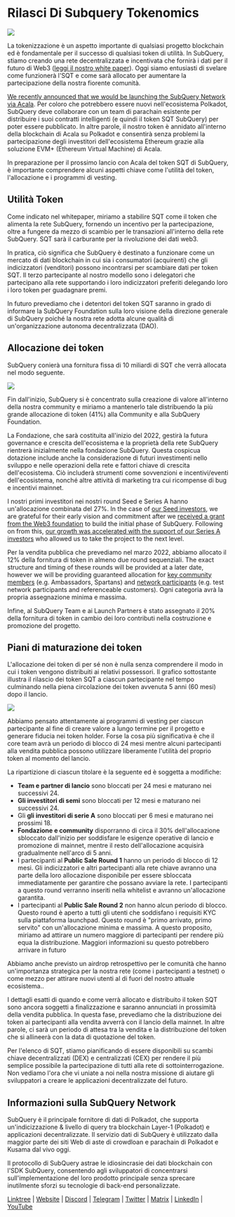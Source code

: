 # Rilasci Di Subquery Tokenomics

![](https://miro.medium.com/max/1400/1*e42FM0TsNgOM3VacoctOzQ.png)

La tokenizzazione è un aspetto importante di qualsiasi progetto blockchain ed è fondamentale per il successo di qualsiasi token di utilità. In SubQuery, stiamo creando una rete decentralizzata e incentivata che fornirà i dati per il futuro di Web3 ([leggi il nostro white paper](https://static.subquery.network/whitepaper.pdf)). Oggi siamo entusiasti di svelare come funzionerà l'SQT e come sarà allocato per aumentare la partecipazione della nostra fiorente comunità.

[We recently announced that we would be launching the SubQuery Network via Acala](./20211220-tokenomics.md). Per coloro che potrebbero essere nuovi nell'ecosistema Polkadot, SubQuery deve collaborare con un team di parachain esistente per distribuire i suoi contratti intelligenti (e quindi il token SQT SubQuery) per poter essere pubblicato. In altre parole, il nostro token è annidato all'interno della blockchain di Acala su Polkadot e consentirà senza problemi la partecipazione degli investitori dell'ecosistema Ethereum grazie alla soluzione EVM+ (Ethereum Virtual Machine) di Acala.

In preparazione per il prossimo lancio con Acala del token SQT di SubQuery, è importante comprendere alcuni aspetti chiave come l'utilità del token, l'allocazione e i programmi di vesting.

## Utilità Token

Come indicato nel whitepaper, miriamo a stabilire SQT come il token che alimenta la rete SubQuery, fornendo un incentivo per la partecipazione, oltre a fungere da mezzo di scambio per le transazioni all'interno della rete SubQuery. SQT sarà il carburante per la rivoluzione dei dati web3.

In pratica, ciò significa che SubQuery è destinato a funzionare come un mercato di dati blockchain in cui sia i consumatori (acquirenti) che gli indicizzatori (venditori) possono incontrarsi per scambiare dati per token SQT. Il terzo partecipante al nostro modello sono i delegatori che partecipano alla rete supportando i loro indicizzatori preferiti delegando loro i loro token per guadagnare premi.

In futuro prevediamo che i detentori del token SQT saranno in grado di informare la SubQuery Foundation sulla loro visione della direzione generale di SubQuery poiché la nostra rete adotta alcune qualità di un'organizzazione autonoma decentralizzata (DAO).

## Allocazione dei token

SubQuery conierà una fornitura fissa di 10 miliardi di SQT che verrà allocata nel modo seguente.

![](https://miro.medium.com/max/1400/0*eG2TM3J0NZDaT14m)

Fin dall'inizio, SubQuery si è concentrato sulla creazione di valore all'interno della nostra community e miriamo a mantenerlo tale distribuendo la più grande allocazione di token (41%) alla Community e alla SubQuery Foundation.

La Fondazione, che sarà costituita all'inizio del 2022, gestirà la futura governance e crescita dell'ecosistema e la proprietà della rete SubQuery rientrerà inizialmente nella fondazione SubQuery. Questa cospicua dotazione include anche la considerazione di futuri investimenti nello sviluppo e nelle operazioni della rete e fattori chiave di crescita dell'ecosistema. Ciò includerà strumenti come sovvenzioni e incentivi/eventi dell'ecosistema, nonché altre attività di marketing tra cui ricompense di bug e incentivi mainnet.

I nostri primi investitori nei nostri round Seed e Series A hanno un'allocazione combinata del 27%. In the case of [our Seed investors](./20210312-SubQuery-Raises-%241.8M-Seed-Round-for-Future-Expansion.md), we are grateful for their early vision and commitment after we [received a grant from the Web3 foundation](./20210207-SubQuery-Delivers-Its-Open-Source-SDK-Following-a-Web3-Foundation-Grant.md) to build the initial phase of SubQuery. Following on from this, [our growth was accelerated with the support of our Series A investors](./20210908-SubQuery-Announces-US%249-Million-Funding-Round.md) who allowed us to take the project to the next level.

Per la vendita pubblica che prevediamo nel marzo 2022, abbiamo allocato il 12% della fornitura di token in almeno due round sequenziali. The exact structure and timing of these rounds will be provided at a later date, however we will be providing guaranteed allocation for [key community members](./20210713-Introducing-the-SubQuery-Ambassador-Program.md) (e.g. Ambassadors, Spartans) and [network participants](./20211202-indexer-invitation.md) (e.g. test network participants and referenceable customers). Ogni categoria avrà la propria assegnazione minima e massima.

Infine, al SubQuery Team e ai Launch Partners è stato assegnato il 20% della fornitura di token in cambio dei loro contributi nella costruzione e promozione del progetto.

## Piani di maturazione dei token

L'allocazione dei token di per sé non è nulla senza comprendere il modo in cui i token vengono distribuiti ai relativi possessori. Il grafico sottostante illustra il rilascio dei token SQT a ciascun partecipante nel tempo culminando nella piena circolazione dei token avvenuta 5 anni (60 mesi) dopo il lancio.

![](https://miro.medium.com/max/1400/0*mfIBkH4SjFZgGuIq)

Abbiamo pensato attentamente ai programmi di vesting per ciascun partecipante al fine di creare valore a lungo termine per il progetto e generare fiducia nei token holder. Forse la cosa più significativa è che il core team avrà un periodo di blocco di 24 mesi mentre alcuni partecipanti alla vendita pubblica possono utilizzare liberamente l'utilità del proprio token al momento del lancio.

La ripartizione di ciascun titolare è la seguente ed è soggetta a modifiche:

- **Team e partner di lancio** sono bloccati per 24 mesi e maturano nei successivi 24.
- **Gli investitori di semi** sono bloccati per 12 mesi e maturano nei successivi 24.
- Gli **gli investitori di serie A** sono bloccati per 6 mesi e maturano nei prossimi 18.
- **Fondazione e community** disporranno di circa il 30% dell'allocazione sbloccato dall'inizio per soddisfare le esigenze operative di lancio e promozione di mainnet, mentre il resto dell'allocazione acquisirà gradualmente nell'arco di 5 anni.
- I partecipanti al **Public Sale Round 1** hanno un periodo di blocco di 12 mesi. Gli indicizzatori e altri partecipanti alla rete chiave avranno una parte della loro allocazione disponibile per essere sbloccata immediatamente per garantire che possano avviare la rete. I partecipanti a questo round verranno inseriti nella whitelist e avranno un'allocazione garantita.
- I partecipanti al **Public Sale Round 2** non hanno alcun periodo di blocco. Questo round è aperto a tutti gli utenti che soddisfano i requisiti KYC sulla piattaforma launchpad. Questo round è "primo arrivato, primo servito" con un'allocazione minima e massima. A questo proposito, miriamo ad attirare un numero maggiore di partecipanti per rendere più equa la distribuzione. Maggiori informazioni su questo potrebbero arrivare in futuro

Abbiamo anche previsto un airdrop retrospettivo per le comunità che hanno un'importanza strategica per la nostra rete (come i partecipanti a testnet) o come mezzo per attirare nuovi utenti al di fuori del nostro attuale ecosistema..

I dettagli esatti di quando e come verrà allocato e distribuito il token SQT sono ancora soggetti a finalizzazione e saranno annunciati in prossimità della vendita pubblica. In questa fase, prevediamo che la distribuzione dei token ai partecipanti alla vendita avverrà con il lancio della mainnet. In altre parole, ci sarà un periodo di attesa tra la vendita e la distribuzione del token che si allineerà con la data di quotazione del token.

Per l'elenco di SQT, stiamo pianificando di essere disponibili su scambi chiave decentralizzati (DEX) e centralizzati (CEX) per rendere il più semplice possibile la partecipazione di tutti alla rete di sottointerrogazione. Non vediamo l'ora che vi uniate a noi nella nostra missione di aiutare gli sviluppatori a creare le applicazioni decentralizzate del futuro.

## Informazioni sulla SubQuery Network

SubQuery è il principale fornitore di dati di Polkadot, che supporta un'indicizzazione & livello di query tra blockchain Layer-1 (Polkadot) e applicazioni decentralizzate. Il servizio dati di SubQuery è utilizzato dalla maggior parte dei siti Web di aste di crowdloan e parachain di Polkadot e Kusama dal vivo oggi.

Il protocollo di SubQuery astrae le idiosincrasie dei dati blockchain con l'SDK SubQuery, consentendo agli sviluppatori di concentrarsi sull'implementazione del loro prodotto principale senza sprecare inutilmente sforzi su tecnologie di back-end personalizzate.

​​​​[Linktree](https://linktr.ee/subquerynetwork) | [Website](https://subquery.network/) | [Discord](https://discord.com/invite/78zg8aBSMG) | [Telegram](https://t.me/subquerynetwork) | [Twitter](https://twitter.com/subquerynetwork) | [Matrix](https://matrix.to/#/#subquery:matrix.org) | [LinkedIn](https://www.linkedin.com/company/subquery) | [YouTube](https://www.youtube.com/channel/UCi1a6NUUjegcLHDFLr7CqLw)
